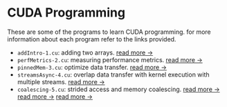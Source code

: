 # CUDA Programming

These are some of the programs to learn CUDA programming. for more information about each program refer to the links provided.

* `addIntro-1.cu`: adding two arrays. [read more ->](https://devblogs.nvidia.com/even-easier-introduction-cuda/)
* `perfMetrics-2.cu`: measuring performance metrics. [read more ->](https://devblogs.nvidia.com/how-implement-performance-metrics-cuda-cc/)
* `pinnedMem-3.cu`: optimize data transfer. [read more ->](https://devblogs.nvidia.com/how-optimize-data-transfers-cuda-cc/)
* `streamsAsync-4.cu`: overlap data transfer with kernel execution with multiple streams. [read more ->](https://devblogs.nvidia.com/how-overlap-data-transfers-cuda-cc/)
* `coalescing-5.cu`: strided access and memory coalescing. [read more ->](https://devblogs.nvidia.com/how-access-global-memory-efficiently-cuda-c-kernels/)  [read more ->](https://stackoverflow.com/questions/10325244/cuda-coalesced-access-to-global-memory) [read more ->](https://cvw.cac.cornell.edu/gpu/coalesced)